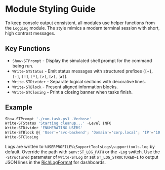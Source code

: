 # Module Styling Guide

To keep console output consistent, all modules use helper functions from the `Logging` module.
The style mimics a modern terminal session with short, high contrast messages.

## Key Functions

- `Show-STPrompt` - Display the simulated shell prompt for the command being run.
- `Write-STStatus` - Emit status messages with structured prefixes (`[+]`, `[-]`, `[!]`, `[*]`, `[>]`, `[✔]`, `[✘]`).
- `Write-STDivider` - Separate logical sections with decorative lines.
- `Write-STBlock` - Present aligned information blocks.
- `Write-STClosing` - Print a closing banner when tasks finish.

## Example

```powershell
Show-STPrompt './run-task.ps1 -Verbose'
Write-STStatus 'Starting cleanup...' -Level INFO
Write-STDivider 'ENUMERATING USERS'
Write-STBlock @{ 'User'='svc-backend'; 'Domain'='corp.local'; 'IP'='10.10.10.5' }
Write-STClosing
```

Logs are written to `%USERPROFILE%\SupportToolsLogs\supporttools.log` by default. Override the path with `$env:ST_LOG_PATH` or the `-Log` switch.
Use the `-Structured` parameter of `Write-STLog` or set `ST_LOG_STRUCTURED=1` to output JSON lines in the [RichLogFormat](Logging/RichLogFormat.md) for dashboards.
